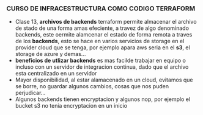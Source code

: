 ### CURSO DE INFRACESTRUCTURA COMO CODIGO TERRAFORM

* Clase 13, **archivos de backends** terraform permite almacenar el archivo de stado de una forma amas efeciente, a travez de algo denominado backends, este oermite alamcenar el estado de forma remota a traves de los **backends**, esto se hace en varios servicios de storage en el provider cloud que se tenga, por ejemplo apara aws seria en el **s3**, el storage de azure y demas...
* **beneficios de utlizar backends** es mas facilde trabajar en equipo o incluso con un servidor de integracion continua, dado que el archivo esta centralizado en un servidor
* Mayor disponibilidad, al estar alamacenado en un cloud, evitamos que se borre, no guardar algunos cambios, cosas que nos puden perjudicar...
* Algunos backends tienen encryptacion y algunos nop, por ejemplo el bucket s3 no tenia encryptacion en un inicio